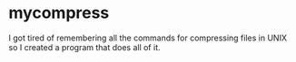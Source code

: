 # mycompress
I got tired of remembering all the commands for compressing files in UNIX so I created a program that does all of it.
